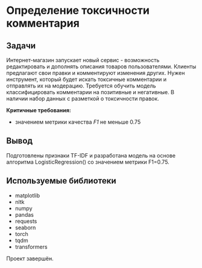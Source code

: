 # Определение токсичности комментария

## Задачи

Интернет-магазин запускает новый сервис - возможность редактировать и дополнять описания товаров пользователями. Клиенты предлагают свои правки и комментируют изменения других. Нужен инструмент, который будет искать токсичные комментарии и отправлять их на модерацию. Требуется обучить модель классифицировать комментарии на позитивные и негативные. В наличии набор данных с разметкой о токсичности правок.

**Критичные требования:**
* значением метрики качества *F1* не меньше 0.75

## Вывод
Подготовлены признаки TF-IDF и разработана модель на основе алгоритма LogisticRegression() со значением метрики F1=0.75.

## Используемые библиотеки
* matplotlib
* nltk
* numpy
* pandas
* requests
* seaborn
* torch
* tqdm
* transformers

Проект завершён.


